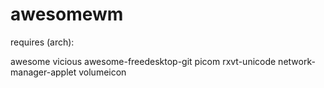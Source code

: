 # awesomewm

requires (arch):

awesome 
vicious 
awesome-freedesktop-git
picom
rxvt-unicode
network-manager-applet
volumeicon
